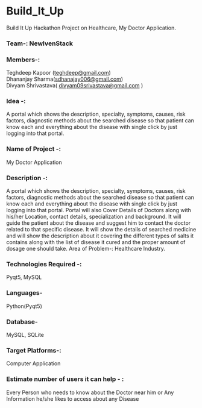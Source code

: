 # Build_It_Up
Build It Up Hackathon Project on Healthcare, My Doctor Application.

### Team-: NewIvenStack

### Members-:
Teghdeep Kapoor (teghdeep@gmail.com) <br />
Dhananjay Sharma(sdhanajay006@gmail.com) <br />
Divyam Shrivastava( divyam09srivastava@gmail.com ) <br />

### Idea -: 
A portal which shows the description, specialty, symptoms, causes, risk factors, diagnostic methods about the searched disease so that patient can know each and everything about the disease with single click by just logging into that portal.

### Name of Project -: 
My Doctor Application

### Description -:
A portal which shows the description, specialty, symptoms, causes, risk factors, diagnostic methods about the searched disease so that patient can know each and everything about the disease with single click by just logging into that portal.
Portal will also Cover Details of Doctors along with his/her Location, contact details, specialization and background.
It will guide the patient about the disease and suggest him to contact the doctor related to that specific disease.
It will show the details of searched medicine and will show the description about it covering the different types of salts it contains along with the list of disease it cured and the proper amount of dosage one should take.
Area of Problem-: Healthcare Industry.

### Technologies Required -: 
Pyqt5, MySQL

### Languages-
Python(Pyqt5)

### Database-
MySQL, SQLite

### Target Platforms-:
Computer Application

### Estimate number of users it can help - :
Every Person who needs to know about the Doctor near him or Any Information he/she likes to access about any Disease


